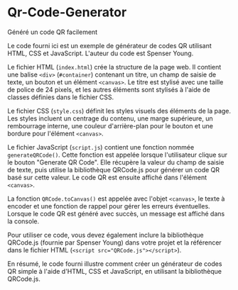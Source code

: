 # Qr-Code-Generator
Généré un code QR facilement

Le code fourni ici est un exemple de générateur de codes QR utilisant HTML, CSS et JavaScript. L'auteur du code est Spenser Young.

Le fichier HTML (`index.html`) crée la structure de la page web. Il contient une balise `<div>` (`#container`) contenant un titre, un champ de saisie de texte, un bouton et un élément `<canvas>`. Le titre est stylisé avec une taille de police de 24 pixels, et les autres éléments sont stylisés à l'aide de classes définies dans le fichier CSS.

Le fichier CSS (`style.css`) définit les styles visuels des éléments de la page. Les styles incluent un centrage du contenu, une marge supérieure, un rembourrage interne, une couleur d'arrière-plan pour le bouton et une bordure pour l'élément `<canvas>`.

Le fichier JavaScript (`script.js`) contient une fonction nommée `generateQRCode()`. Cette fonction est appelée lorsque l'utilisateur clique sur le bouton "Generate QR Code". Elle récupère la valeur du champ de saisie de texte, puis utilise la bibliothèque QRCode.js pour générer un code QR basé sur cette valeur. Le code QR est ensuite affiché dans l'élément `<canvas>`.

La fonction `QRCode.toCanvas()` est appelée avec l'objet `<canvas>`, le texte à encoder et une fonction de rappel pour gérer les erreurs éventuelles. Lorsque le code QR est généré avec succès, un message est affiché dans la console.

Pour utiliser ce code, vous devez également inclure la bibliothèque QRCode.js (fournie par Spenser Young) dans votre projet et la référencer dans le fichier HTML (`<script src="QRCode.js"></script>`).

En résumé, le code fourni illustre comment créer un générateur de codes QR simple à l'aide d'HTML, CSS et JavaScript, en utilisant la bibliothèque QRCode.js.
